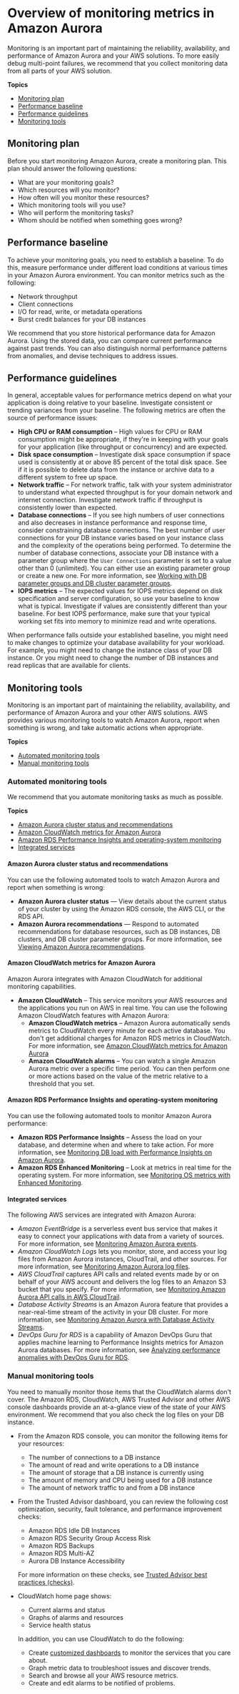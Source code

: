 # Overview of monitoring metrics in Amazon Aurora<a name="MonitoringOverview"></a>

Monitoring is an important part of maintaining the reliability, availability, and performance of Amazon Aurora and your AWS solutions\. To more easily debug multi\-point failures, we recommend that you collect monitoring data from all parts of your AWS solution\.

**Topics**
+ [Monitoring plan](#MonitoringOverview.plan)
+ [Performance baseline](#MonitoringOverview.baseline)
+ [Performance guidelines](#MonitoringOverview.guidelines)
+ [Monitoring tools](#MonitoringOverview.tools)

## Monitoring plan<a name="MonitoringOverview.plan"></a>

Before you start monitoring Amazon Aurora, create a monitoring plan\. This plan should answer the following questions:
+ What are your monitoring goals?
+ Which resources will you monitor?
+ How often will you monitor these resources?
+ Which monitoring tools will you use?
+ Who will perform the monitoring tasks?
+ Whom should be notified when something goes wrong?

## Performance baseline<a name="MonitoringOverview.baseline"></a>

To achieve your monitoring goals, you need to establish a baseline\. To do this, measure performance under different load conditions at various times in your Amazon Aurora environment\. You can monitor metrics such as the following:
+ Network throughput
+ Client connections
+ I/O for read, write, or metadata operations
+ Burst credit balances for your DB instances

We recommend that you store historical performance data for Amazon Aurora\. Using the stored data, you can compare current performance against past trends\. You can also distinguish normal performance patterns from anomalies, and devise techniques to address issues\.

## Performance guidelines<a name="MonitoringOverview.guidelines"></a>

In general, acceptable values for performance metrics depend on what your application is doing relative to your baseline\. Investigate consistent or trending variances from your baseline\. The following metrics are often the source of performance issues:
+  **High CPU or RAM consumption** – High values for CPU or RAM consumption might be appropriate, if they're in keeping with your goals for your application \(like throughput or concurrency\) and are expected\. 
+  **Disk space consumption** – Investigate disk space consumption if space used is consistently at or above 85 percent of the total disk space\. See if it is possible to delete data from the instance or archive data to a different system to free up space\. 
+  **Network traffic** – For network traffic, talk with your system administrator to understand what expected throughput is for your domain network and internet connection\. Investigate network traffic if throughput is consistently lower than expected\. 
+  **Database connections** – If you see high numbers of user connections and also decreases in instance performance and response time, consider constraining database connections\. The best number of user connections for your DB instance varies based on your instance class and the complexity of the operations being performed\. To determine the number of database connections, associate your DB instance with a parameter group where the `User Connections` parameter is set to a value other than 0 \(unlimited\)\. You can either use an existing parameter group or create a new one\. For more information, see [Working with DB parameter groups and DB cluster parameter groups](USER_WorkingWithParamGroups.md)\. 
+  **IOPS metrics** – The expected values for IOPS metrics depend on disk specification and server configuration, so use your baseline to know what is typical\. Investigate if values are consistently different than your baseline\. For best IOPS performance, make sure that your typical working set fits into memory to minimize read and write operations\. 

When performance falls outside your established baseline, you might need to make changes to optimize your database availability for your workload\. For example, you might need to change the instance class of your DB instance\. Or you might need to change the number of DB instances and read replicas that are available for clients\. 

## Monitoring tools<a name="MonitoringOverview.tools"></a>

Monitoring is an important part of maintaining the reliability, availability, and performance of Amazon Aurora and your other AWS solutions\. AWS provides various monitoring tools to watch Amazon Aurora, report when something is wrong, and take automatic actions when appropriate\.

**Topics**
+ [Automated monitoring tools](#MonitoringOverview.tools.automated)
+ [Manual monitoring tools](#monitoring_manual_tools)

### Automated monitoring tools<a name="MonitoringOverview.tools.automated"></a>

We recommend that you automate monitoring tasks as much as possible\. 

**Topics**
+ [Amazon Aurora cluster status and recommendations](#MonitoringOverview.tools.automated.rds)
+ [Amazon CloudWatch metrics for Amazon Aurora](#MonitoringOverview.tools.automated.integrated)
+ [Amazon RDS Performance Insights and operating\-system monitoring](#MonitoringOverview.tools.automated.metrics.rds)
+ [Integrated services](#MonitoringOverview.tools.automated.integrated.events-logs-streams)

#### Amazon Aurora cluster status and recommendations<a name="MonitoringOverview.tools.automated.rds"></a>

You can use the following automated tools to watch Amazon Aurora and report when something is wrong:
+ **Amazon Aurora cluster status** — View details about the current status of your cluster by using the Amazon RDS console, the AWS CLI, or the RDS API\.
+ **Amazon Aurora recommendations** — Respond to automated recommendations for database resources, such as DB instances, DB clusters, and DB cluster parameter groups\. For more information, see [Viewing Amazon Aurora recommendations](accessing-monitoring.md#USER_Recommendations)\.

#### Amazon CloudWatch metrics for Amazon Aurora<a name="MonitoringOverview.tools.automated.integrated"></a>

Amazon Aurora integrates with Amazon CloudWatch for additional monitoring capabilities\.
+ **Amazon CloudWatch** – This service monitors your AWS resources and the applications you run on AWS in real time\. You can use the following Amazon CloudWatch features with Amazon Aurora:
  + **Amazon CloudWatch metrics** – Amazon Aurora automatically sends metrics to CloudWatch every minute for each active database\. You don't get additional charges for Amazon RDS metrics in CloudWatch\. For more information, see [Amazon CloudWatch metrics for Amazon Aurora](Aurora.AuroraMySQL.Monitoring.Metrics.md) 
  + **Amazon CloudWatch alarms** – You can watch a single Amazon Aurora metric over a specific time period\. You can then perform one or more actions based on the value of the metric relative to a threshold that you set\. 

#### Amazon RDS Performance Insights and operating\-system monitoring<a name="MonitoringOverview.tools.automated.metrics.rds"></a>

You can use the following automated tools to monitor Amazon Aurora performance:
+ **Amazon RDS Performance Insights** – Assess the load on your database, and determine when and where to take action\. For more information, see [Monitoring DB load with Performance Insights on Amazon Aurora](USER_PerfInsights.md)\.
+ **Amazon RDS Enhanced Monitoring** – Look at metrics in real time for the operating system\. For more information, see [Monitoring OS metrics with Enhanced Monitoring](USER_Monitoring.OS.md)\.

#### Integrated services<a name="MonitoringOverview.tools.automated.integrated.events-logs-streams"></a>

The following AWS services are integrated with Amazon Aurora:
+ *Amazon EventBridge* is a serverless event bus service that makes it easy to connect your applications with data from a variety of sources\. For more information, see [Monitoring Amazon Aurora events](working-with-events.md)\.
+ *Amazon CloudWatch Logs* lets you monitor, store, and access your log files from Amazon Aurora instances, CloudTrail, and other sources\. For more information, see [Monitoring Amazon Aurora log files](USER_LogAccess.md)\.
+ *AWS CloudTrail* captures API calls and related events made by or on behalf of your AWS account and delivers the log files to an Amazon S3 bucket that you specify\. For more information, see [Monitoring Amazon Aurora API calls in AWS CloudTrail](logging-using-cloudtrail.md)\.
+ *Database Activity Streams* is an Amazon Aurora feature that provides a near\-real\-time stream of the activity in your DB cluster\. For more information, see [Monitoring Amazon Aurora with Database Activity Streams](DBActivityStreams.md)\.
+ *DevOps Guru for RDS* is a capability of Amazon DevOps Guru that applies machine learning to Performance Insights metrics for Amazon Aurora databases\. For more information, see [Analyzing performance anomalies with DevOps Guru for RDS](devops-guru-for-rds.md)\.

### Manual monitoring tools<a name="monitoring_manual_tools"></a>

You need to manually monitor those items that the CloudWatch alarms don't cover\. The Amazon RDS, CloudWatch, AWS Trusted Advisor and other AWS console dashboards provide an at\-a\-glance view of the state of your AWS environment\. We recommend that you also check the log files on your DB instance\.
+ From the Amazon RDS console, you can monitor the following items for your resources:
  + The number of connections to a DB instance
  + The amount of read and write operations to a DB instance
  + The amount of storage that a DB instance is currently using
  + The amount of memory and CPU being used for a DB instance
  + The amount of network traffic to and from a DB instance
+ From the Trusted Advisor dashboard, you can review the following cost optimization, security, fault tolerance, and performance improvement checks:
  + Amazon RDS Idle DB Instances
  + Amazon RDS Security Group Access Risk
  + Amazon RDS Backups
  + Amazon RDS Multi\-AZ
  + Aurora DB Instance Accessibility

  For more information on these checks, see [Trusted Advisor best practices \(checks\)](https://aws.amazon.com/premiumsupport/trustedadvisor/best-practices/)\.
+ CloudWatch home page shows:
  + Current alarms and status
  + Graphs of alarms and resources
  + Service health status

  In addition, you can use CloudWatch to do the following: 
  + Create [customized dashboards](https://docs.aws.amazon.com/AmazonCloudWatch/latest/DeveloperGuide/CloudWatch_Dashboards.html) to monitor the services that you care about\.
  + Graph metric data to troubleshoot issues and discover trends\.
  + Search and browse all your AWS resource metrics\.
  + Create and edit alarms to be notified of problems\.
